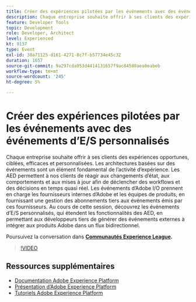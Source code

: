 ```yaml
---
title: Créer des expériences pilotées par les événements avec des événements d’E/S personnalisés
description: Chaque entreprise souhaite offrir à ses clients des expériences opportunes, ciblées, efficaces et personnalisées. Les architectures basées sur des événements sont un élément fondamental de l’activité d’expérience. Les AED permettent à nos clients de réagir aux changements d’état, aux comportements et aux mises à jour afin de déclencher des workflows et des décisions en temps quasi réel. Les événements d’Adobe I/O prennent en charge les fournisseurs internes d’Adobe et les équipes de produits, en fournissant une gestion des abonnements tiers aux événements émis par ces fournisseurs. Au cours de cette session, découvrez les événements d’E/S personnalisés, qui étendent les fonctionnalités des AED, en permettant aux développeurs tiers de générer des événements externes à intégrer aux produits Adobe dans un flux bidirectionnel.
feature: Developer Tools
topic: Development
role: Developer, Architect
level: Experienced
kt: 9137
type: Event
exl-id: 38a71125-d161-4271-8c7f-b57734e45c32
duration: 1657
source-git-commit: 9a297cda953d4414131657f9ac84580aea0eabeb
workflow-type: tm+mt
source-wordcount: '245'
ht-degree: 5%

---
```


# Créer des expériences pilotées par les événements avec des événements d’E/S personnalisés

Chaque entreprise souhaite offrir à ses clients des expériences opportunes, ciblées, efficaces et personnalisées. Les architectures basées sur des événements sont un élément fondamental de l’activité d’expérience. Les AED permettent à nos clients de réagir aux changements d’état, aux comportements et aux mises à jour afin de déclencher des workflows et des décisions en temps quasi réel. Les événements d’Adobe I/O prennent en charge les fournisseurs internes d’Adobe et les équipes de produits, en fournissant une gestion des abonnements tiers aux événements émis par ces fournisseurs. Au cours de cette session, découvrez les événements d’E/S personnalisés, qui étendent les fonctionnalités des AED, en permettant aux développeurs tiers de générer des événements externes à intégrer aux produits Adobe dans un flux bidirectionnel.

Poursuivez la conversation dans **[Communautés Experience League](https://adobe.ly/3kXfjdx).**

>[!VIDEO](https://video.tv.adobe.com/v/337616/?quality=12&learn=on&hidetitle=true)

## Ressources supplémentaires

- [Documentation Adobe Experience Platform](https://experienceleague.adobe.com/docs/experience-platform.html?lang=fr)
- [Présentation d’Adobe Experience Platform](https://experienceleague.adobe.com/docs/experience-platform/landing/home.html?lang=fr)
- [Tutoriels Adobe Experience Platform](https://experienceleague.adobe.com/docs/platform-learn/tutorials/overview.html?lang=fr)
